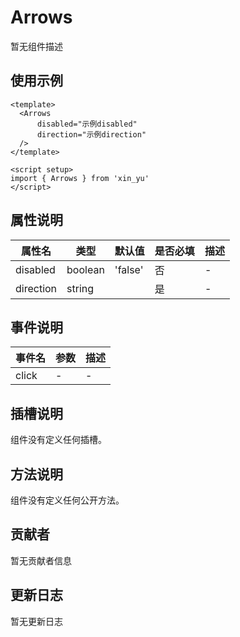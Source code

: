 # Arrows

暂无组件描述

## 使用示例

```vue
<template>
  <Arrows
      disabled="示例disabled"
      direction="示例direction"
  />
</template>

<script setup>
import { Arrows } from 'xin_yu'
</script>
```

## 属性说明

| 属性名 | 类型 | 默认值 | 是否必填 | 描述 |
|--------|------|--------|----------|------|
| disabled | boolean | 'false' | 否 | - |
| direction | string |  | 是 | - |

## 事件说明

| 事件名 | 参数 | 描述 |
|--------|------|------|
| click | - | - |

## 插槽说明

组件没有定义任何插槽。

## 方法说明

组件没有定义任何公开方法。

## 贡献者

暂无贡献者信息

## 更新日志

暂无更新日志
